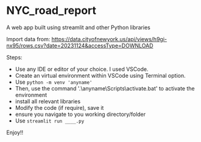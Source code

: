 # NYC_road_report
A web app built using streamlit and other Python libraries

Import data from: https://data.cityofnewyork.us/api/views/h9gi-nx95/rows.csv?date=20231124&accessType=DOWNLOAD

Steps:
- Use any IDE or editor of your choice. I used VSCode.
- Create an virtual environment within VSCode using Terminal option.
- Use `python -m venv 'anyname'`
- Then, use the command '.\anyname\Scripts\activate.bat' to activate the environment
- install all relevant libraries
- Modify the code (if require), save it
- ensure you navigate to you working directory/folder
- Use `streamlit run ____.py`

Enjoy!!
  
